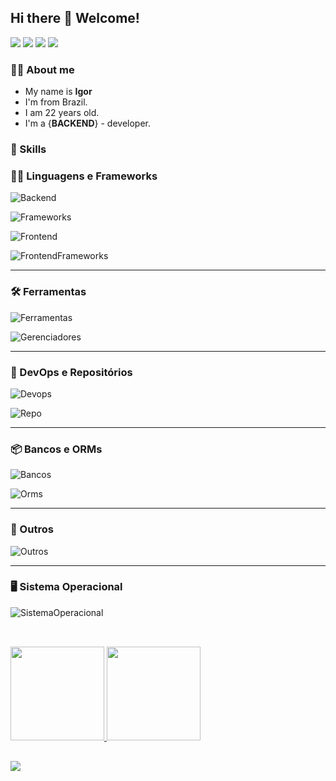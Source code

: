 <!-- <h1 align="center"><img src="https://media.giphy.com/media/hvRJCLFzcasrR4ia7z/giphy.gif" width="25px">Hi, i'm Igor</h1></img> -->
## Hi there 👋 Welcome!<div>
  <a href="https://www.youtube.com/channel/UCBYQVhkroBC_Jc5kog5bY7A/videos" target="_blank"><img src="https://img.shields.io/badge/YouTube-FF0000?style=for-the-badge&logo=youtube&logoColor=white" target="_blank"></a>
  <a href="https://mail.google.com/mail/u/?authuser=igor.bvn@gmail.com" target="_blank"><img src="https://img.shields.io/badge/Gmail-D14836?style=for-the-badge&logo=gmail&logoColor=white" target="_blank"></a>
  <a href="https://www.instagram.com/igor_bavand.dev/" target="_blank"><img src="https://img.shields.io/badge/Instagram-E4405F?style=for-the-badge&logo=instagram&logoColor=white" target="_blank"></a>
    <a href="https://www.linkedin.com/in/igor-g-b75875140/" target="_blank"><img src="https://img.shields.io/badge/LinkedIn-0077B5?style=for-the-badge&logo=linkedin&logoColor=white" target="_blank"></a>
</div>
<!--
<p><img src="https://komarev.com/ghpvc/?username=igorbavand" alt="Judahh" /></p>
-->

<!--
<p>👨‍💻 Um dia a gente vai conseguir o código fonte, então mudaremos o mundo!!! 🌎</p>
<p>👨‍💻 Desenvolvimento Back-end ♥</p>
<p>🎈 Software Livre ❤</p>
-->

### 🧍‍♂️ About me
 - My name is **Igor**
 - I'm from Brazil.
 - I am 22 years old.
 - I'm a {**BACKEND**} - developer.



  <!-- <p align="center">   <img alingn="center" src="https://profile-counter.glitch.me/igorbavand/count.svg" /> -->

### 📌 Skills


### 🧑‍💻 Linguagens e Frameworks

![Backend](https://skillicons.dev/icons?i=java,python,php,javascript,arduino,c,typescript,nodejs)

![Frameworks](https://skillicons.dev/icons?i=spring,nestjs,laravel)

![Frontend](https://skillicons.dev/icons?i=html,css,jquery,bootstrap)

![FrontendFrameworks](https://skillicons.dev/icons?i=vue,react)

---

### 🛠 Ferramentas

![Ferramentas](https://skillicons.dev/icons?i=idea,vscode,atom,replit,eclipse)

![Gerenciadores](https://skillicons.dev/icons?i=maven,vite)

---


### 🔨 DevOps e Repositórios

![Devops](https://skillicons.dev/icons?i=git,docker,jenkins,nginx)

![Repo](https://skillicons.dev/icons?i=github,gitlab)


---

### 📦 Bancos e ORMs

![Bancos](https://skillicons.dev/icons?i=mysql,postgres)

![Orms](https://skillicons.dev/icons?i=prisma,hibernate)

---

### 🤔 Outros

![Outros](https://skillicons.dev/icons?i=redis,rabbitmq,kafka,postman)

---

### 🖥 Sistema Operacional

![SistemaOperacional](https://skillicons.dev/icons?i=linux)



## 

<div style="display: inline_block"><br>
    <a href="https://github.com/igorbavand">
    <img height="150em" src="https://github-readme-stats.vercel.app/api?username=igorbavand&show_icons=true&theme=radical"/>
    <img height="150em" src="https://github-readme-stats.vercel.app/api/top-langs/?username=igorbavand&layout=compact&theme=radical"/>
</div>
  
##
  
  <div>
  <img src="https://github-profile-summary-cards.vercel.app/api/cards/profile-details?username=igorbavand&amp;theme=radical">
</div>

<!-- ![Snake animation](https://github.com/lucasemanuelms/lucasemanuelms/blob/output/github-contribution-grid-snake.svg) -->







